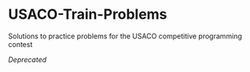 # USACO-Train-Problems
Solutions to practice problems for the USACO competitive programming contest

*Deprecated*

